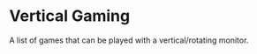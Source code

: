Vertical Gaming
===============

A list of games that can be played with a vertical/rotating monitor.
